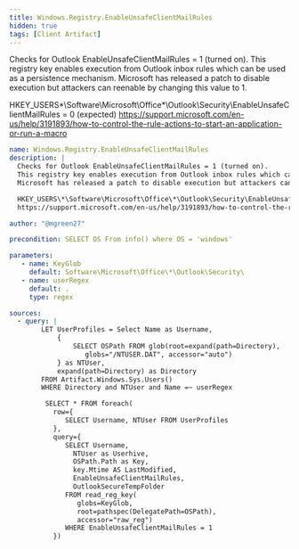 ```yaml
---
title: Windows.Registry.EnableUnsafeClientMailRules
hidden: true
tags: [Client Artifact]
---
```


Checks for Outlook EnableUnsafeClientMailRules = 1 (turned on).
This registry key enables execution from Outlook inbox rules which can be used as a persistence mechanism.
Microsoft has released a patch to disable execution but attackers can reenable by changing this value to 1.

HKEY_USERS\*\Software\Microsoft\Office\*\Outlook\Security\EnableUnsafeClientMailRules = 0 (expected)
https://support.microsoft.com/en-us/help/3191893/how-to-control-the-rule-actions-to-start-an-application-or-run-a-macro


```yaml
name: Windows.Registry.EnableUnsafeClientMailRules
description: |
  Checks for Outlook EnableUnsafeClientMailRules = 1 (turned on).
  This registry key enables execution from Outlook inbox rules which can be used as a persistence mechanism.
  Microsoft has released a patch to disable execution but attackers can reenable by changing this value to 1.

  HKEY_USERS\*\Software\Microsoft\Office\*\Outlook\Security\EnableUnsafeClientMailRules = 0 (expected)
  https://support.microsoft.com/en-us/help/3191893/how-to-control-the-rule-actions-to-start-an-application-or-run-a-macro

author: "@mgreen27"

precondition: SELECT OS From info() where OS = 'windows'

parameters:
   - name: KeyGlob
     default: Software\Microsoft\Office\*\Outlook\Security\
   - name: userRegex
     default: .
     type: regex

sources:
  - query: |
        LET UserProfiles = Select Name as Username,
            {
                SELECT OSPath FROM glob(root=expand(path=Directory),
                   globs="/NTUSER.DAT", accessor="auto")
            } as NTUser,
            expand(path=Directory) as Directory
        FROM Artifact.Windows.Sys.Users()
        WHERE Directory and NTUser and Name =~ userRegex

         SELECT * FROM foreach(
           row={
              SELECT Username, NTUser FROM UserProfiles
           },
           query={
              SELECT Username,
                NTUser as Userhive,
                OSPath.Path as Key,
                key.Mtime AS LastModified,
                EnableUnsafeClientMailRules,
                OutlookSecureTempFolder
              FROM read_reg_key(
                 globs=KeyGlob,
                 root=pathspec(DelegatePath=OSPath),
                 accessor="raw_reg")
              WHERE EnableUnsafeClientMailRules = 1
           })

```
